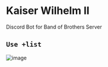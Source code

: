 # Kaiser Wilhelm II
Discord Bot for Band of Brothers Server

## `Use +list`

![image](https://user-images.githubusercontent.com/1548352/64821757-38802180-d5bc-11e9-88f4-35b23362524d.png)
